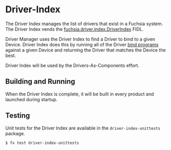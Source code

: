 # Driver-Index

The Driver Index manages the list of drivers that exist in a Fuchsia system. The Driver Index
vends the
[fuchsia.driver.index.DriverIndex](/sdk/fidl/fuchsia.driver.index/driver_index.fidl) FIDL.

Driver Manager uses the Driver Index to find a Driver to bind to a given Device. Driver Index does
this by running all of the Driver
[bind programs](/docs/concepts/drivers/device_driver_model/driver-binding.md) against a given
Device and returning the Driver that matches the Device the best.

Driver Index will be used by the Drivers-As-Components effort.

## Building and Running

When the Driver Index is complete, it will be built in every product and launched during startup.

## Testing

Unit tests for the Driver Index are available in the `driver-index-unittests` package.

```
$ fx test driver-index-unittests
```


